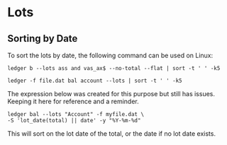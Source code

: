 # Lots

## Sorting by Date

To sort the lots by date, the following command can be used on Linux:

```
ledger b --lots ass and vas_ax$ --no-total --flat | sort -t ' ' -k5

ledger -f file.dat bal account --lots | sort -t ' ' -k5
```

The expression below was created for this purpose but still has issues. Keeping it here for reference and a reminder.

```
ledger bal --lots "Account" -f myfile.dat \
-S 'lot_date(total) || date' -y "%Y-%m-%d" 
```
This will sort on the lot date of the total, or the date if
no lot date exists.
